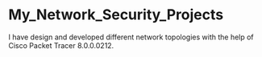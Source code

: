 # My_Network_Security_Projects
I have design and developed  different network topologies with the help of Cisco Packet Tracer 8.0.0.0212. 
